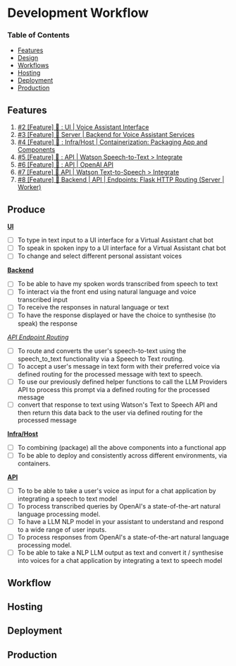 # Development Workflow

### Table of Contents

- [Features](#features)
- [Design](#design)
- [Workflows](#workflow)
- [Hosting](#hosting)
- [Deployment](#hosting)
- [Production](#production)

## Features

1. [#2 [Feature] 🚀 : UI | Voice Assistant Interface](https://github.com/iPoetDev/template-guided-projects/issues/2)
2. [#3 [Feature] 🚀 Server | Backend for Voice Assistant Services](https://github.com/iPoetDev/template-guided-projects/issues/3)
3. [#4 [Feature] 🚀 : Infra/Host | Containerization: Packaging App and Components](https://github.com/iPoetDev/template-guided-projects/issues/4)
4. [#5 [Feature] 🚀 : API | Watson Speech-to-Text > Integrate](https://github.com/iPoetDev/template-guided-projects/issues/5)
5. [#6 [Feature] 🚀 : API | OpenAI API](https://github.com/iPoetDev/template-guided-projects/issues/6)
6. [#7 [Feature] 🚀 API | Watson Text-to-Speech > Integrate](https://github.com/iPoetDev/template-guided-projects/issues/7)
7. [#8 [Feature] 🚀 Backend | API | Endpoints: Flask HTTP Routing (Server | Worker)](https://github.com/iPoetDev/template-guided-projects/issues/8)

## Produce

**<ins>UI</ins>**

- [ ] To type in text input to a UI interface for a Virtual Assistant chat bot
- [ ] To speak in spoken inpy to a UI interface for a Virtual Assistant chat bot
- [ ] To change and select different personal assistant voices

**<ins>Backend</ins>**

- [ ] To be able to have my spoken words transcribed from speech to text
- [ ] To interact via the front end using natural language and voice transcribed input
- [ ] To receive the responses in natural language or text
- [ ] To have the response displayed or have the choice to synthesise (to speak) the response

*<ins>API Endpoint Routing</ins>*
- [ ] To route and converts the user's speech-to-text using the speech_to_text functionality via a Speech to Text routing.
- [ ] To accept a user's message in text form with their preferred voice via defined routing for the processed message with text to speech.
- [ ] To use our previously defined helper functions to call the LLM Providers API to process this prompt via a defined routing for the processed message
- [ ] convert that response to text using Watson's Text to Speech API and then return this data back to the user via defined routing for the processed message

**<ins>Infra/Host</ins>**

- [ ] To combining (package) all the above components into a functional app
- [ ] To be able to deploy and consistently across different environments, via containers.

**<ins>API</ins>**

- [ ] To to be able to take a user's voice as input for a chat application by integrating a speech to text model
- [ ] To process transcribed queries by OpenAI's a state-of-the-art natural language processing model.
- [ ] To have a LLM NLP model in your assistant to understand and respond to a wide range of user inputs.
- [ ] To process responses from OpenAI's a state-of-the-art natural language processing model.
- [ ] To be able to take a NLP LLM output as text and convert it / synthesise into voices for a chat application by integrating a text to speech model

## Workflow

## Hosting

## Deployment

## Production
